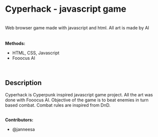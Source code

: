 # Cyperhack - javascript game
<br />Web browser game made with javascript and html. All art is made by AI
<br />
<br />
<br /><b>Methods:</b>
<ul>
      <li>HTML, CSS, Javascript</li>
      <li>Fooocus AI</li>
</ul>
<br />

<h2> Description </h2>
Cyperhack is Cyperpunk inspired javascript game project. All the art was done with Fooocus AI.
Objective of the game is to beat enemies in turn based combat. Combat rules are inspired from DnD.

<br /><b>Contributors:</b>
<ul>
      <li>@janneesa</li>
</ul>
